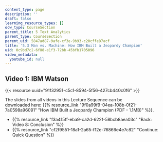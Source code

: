 ```yaml
---
content_type: page
description: ''
draft: false
learning_resource_types: []
ocw_type: CourseSection
parent_title: 5 Text Analytics
parent_type: CourseSection
parent_uid: 5847ad87-9afe-cf3e-9b93-c20cffe87acf
title: '5.3 Man vs. Machine: How IBM Built a Jeopardy Champion'
uid: 0c9bd7c2-6f88-e1f3-72bb-45bfb1705096
video_metadata:
  youtube_id: null
---
```

## Video 1: IBM Watson

{{< resource uuid="91f32951-c5c1-8594-5f56-427cb440c0f6" >}}

The slides from all videos in this Lecture Sequence can be downloaded here: {{% resource_link "9f0a99f9-04ea-108b-0f21-7a0598a96091" "How IBM Built a Jeopardy Champion (PDF - 1.1MB)" %}}.

- {{% resource_link "f3a415ff-eba9-ca2d-622f-58bcb8aea03c" "Back: Video 8: Conclusion" %}}
- {{% resource_link "cf2f9551-18a1-2a65-f12e-76866e4e7c82" "Continue: Quick Question" %}}